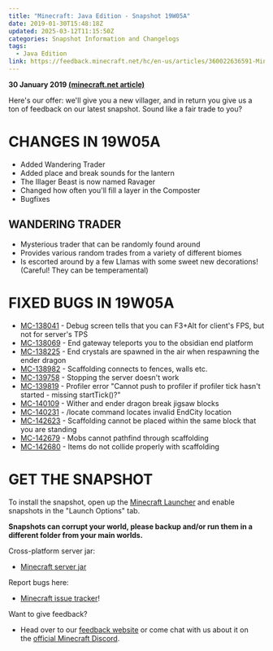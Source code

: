 ```yaml
---
title: "Minecraft: Java Edition - Snapshot 19W05A"
date: 2019-01-30T15:48:18Z
updated: 2025-03-12T11:15:50Z
categories: Snapshot Information and Changelogs
tags:
  - Java Edition
link: https://feedback.minecraft.net/hc/en-us/articles/360022636591-Minecraft-Java-Edition-Snapshot-19W05A
---
```


**30 January 2019 [(minecraft.net article)](https://minecraft.net/en-us/article/minecraft-snapshot-19w05a)**

Here's our offer: we'll give you a new villager, and in return you give us a ton of feedback on our latest snapshot. Sound like a fair trade to you? 

# CHANGES IN 19W05A

- Added Wandering Trader
- Added place and break sounds for the lantern
- The Illager Beast is now named Ravager
- Changed how often you'll fill a layer in the Composter
- Bugfixes

## WANDERING TRADER

- Mysterious trader that can be randomly found around
- Provides various random trades from a variety of different biomes
- Is escorted around by a few Llamas with some sweet new decorations! (Careful! They can be temperamental)

# FIXED BUGS IN 19W05A

- [MC-138041](https://bugs.mojang.com/browse/MC-138041) - Debug screen tells that you can F3+Alt for client's FPS, but not for server's TPS
- [MC-138069](https://bugs.mojang.com/browse/MC-138069) - End gateway teleports you to the obsidian end platform
- [MC-138225](https://bugs.mojang.com/browse/MC-138225) - End crystals are spawned in the air when respawning the ender dragon
- [MC-138982](https://bugs.mojang.com/browse/MC-138982) - Scaffolding connects to fences, walls etc.
- [MC-139758](https://bugs.mojang.com/browse/MC-139758) - Stopping the server doesn't work
- [MC-139819](https://bugs.mojang.com/browse/MC-139819) - Profiler error "Cannot push to profiler if profiler tick hasn't started - missing startTick()?"
- [MC-140109](https://bugs.mojang.com/browse/MC-140109) - Wither and ender dragon break jigsaw blocks
- [MC-140231](https://bugs.mojang.com/browse/MC-140231) - /locate command locates invalid EndCity location
- [MC-142623](https://bugs.mojang.com/browse/MC-142623) - Scaffolding cannot be placed within the same block that you are standing
- [MC-142679](https://bugs.mojang.com/browse/MC-142679) - Mobs cannot pathfind through scaffolding
- [MC-142680](https://bugs.mojang.com/browse/MC-142680) - Items do not collide properly with scaffolding

# GET THE SNAPSHOT

To install the snapshot, open up the [Minecraft Launcher](https://minecraft.net/download) and enable snapshots in the "Launch Options" tab.

**Snapshots can corrupt your world, please backup and/or run them in a different folder from your main worlds.**

Cross-platform server jar:

- [Minecraft server jar](https://launcher.mojang.com/v1/objects/521021450baf9b9b98b0a6d0cb60e97f306f4f57/server.jar)

Report bugs here:

- [Minecraft issue tracker](https://bugs.mojang.com/browse/MC)!

Want to give feedback?

- Head over to our [feedback website](http://aka.ms/snapshotfeedback) or come chat with us about it on the [official Minecraft Discord](https://minecraft.net/en-us/article/discord.gg/Minecraft).
